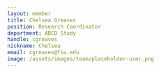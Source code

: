 ```yaml
---
layout: member
title: Chelsea Greaves
position: Research Coordinator
department: ABCD Study
handle: cgreaves
nickname: Chelsea
email: cgreaves@fiu.edu
image: /assets/images/team/placeholder-user.png
---
```

